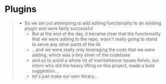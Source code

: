 # Plugins
> * So we set out attempting to add editing functionality to an existing plugin and were fairly successful
>   - But at the end of the day, it became clear that the functionality that we were adding to the repo, wasn't really going to stand to serve any other parts of the lib
>   - ...and we were really only leveraging the code that we were adding, which was a tiny sliver of the codebase
>   - and so to avoid a whole lot of maintainence issues Kelvin, our intern who did the heavy lifting on this project, made a bold suggestion...
>   - let's just make our own library...
